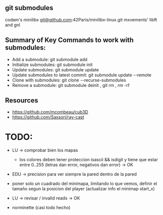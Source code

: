 
## git submodules
codam's minilibx
git@github.com:42Paris/minilibx-linux.git
mxvements' libft and gnl

## Summary of Key Commands to work with submodules:
+ Add a submodule: git submodule add <repository-url> <path>
+ Initialize submodules: git submodule init
+ Update submodules: git submodule update
+ Update submodules to latest commit: git submodule update --remote
+ Clone with submodules: git clone --recurse-submodules <repository-url>
+ Remove a submodule: git submodule deinit <path-to-submodule>, git rm <path-to-submodule>, rm -rf <path-to-submodule>

<!-- https://lodev.org/cgtutor/raycasting.html -->


## Resources
+ https://github.com/mcombeau/cub3D
+ https://github.com/Saxsori/ray-cast

# TODO:
- LU -> comprobar bien los mapas
  - los colores deben tener proteccion isascii && isdigit y tiene que estar entre 0..255 (letras dan error, negativos dan error) -> OK
   
- EDU -> precision para ver siempre la pared dentro de la pared

- poner solo un cuadrado del minimapa, limitando lo que vemos, definir el tamaño segun la posicion del player (actualizar info el minimap start_x)

- LU -> revisar  / invalid reads -> OK
- norminette (casi todo hecho)